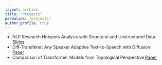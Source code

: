 ```yaml
---
layout: archive
title: "Projects"
permalink: /projects/
author_profile: true
---
```


* NLP Research Hotspots Analysis with Structural and Unstructured Data [Slides](https://david-li0406.github.io/files/DSC202_Final_PPT_1208_.pdf)
* Diff-Transferer: Any Speaker Adaptive Text-to-Speech with Diffusion [Paper](https://david-li0406.github.io/files/dsc291_final_project.pdf)
* Comparison of Transformer Models from Topological Perspective [Paper](https://david-li0406.github.io/files/dsc_214_report.pdf)